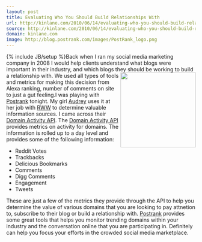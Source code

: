 ```yaml
---
layout: post
title: Evaluating Who You Should Build Relationships With
url: http://kinlane.com/2010/06/14/evaluating-who-you-should-build-relationships-with/
source: http://kinlane.com/2010/06/14/evaluating-who-you-should-build-relationships-with/
domain: kinlane.com
image: http://blog.postrank.com/images/PostRank_logo.png
---
```

{% include JB/setup %}Back when I ran my social media marketing company in 2008 I would help clients understand what blogs were important in their industry, and which blogs they should be working to build a relationship with.<img class="c1" title="PostRank" src="http://blog.postrank.com/images/PostRank_logo.png" alt="" width="200" height="200" align="right" /> We used all types of tools and metrics for making this decision from Alexa ranking, number of comments on site to just a gut feeling.<a href="http://www.postrank.com"></a>I was playing with <a href="http://www.postrank.com/">Postrank</a> tonight. My girl <a href="http://www.audreywatters.com">Audrey</a> uses it at her job with <a href="http://www.readwriteweb.com">RWW</a> to determine valuable information sources. I came across their <a href="http://apidocs.postrank.com/Domain-Activity">Domain Activity API</a>. The <a href="http://apidocs.postrank.com/Domain-Activity">Domain Activity API</a> provides metrics on activity for domains. The information is rolled up to a day level and provides some of the following information:
<ul class="mainlist">
     <li>Reddit Votes
     </li>
     <li>Trackbacks
     </li>
     <li>Delicious Bookmarks
     </li>
     <li>Comments
     </li>
     <li>Digg Comments
     </li>
     <li>Engagement
     </li>
     <li>Tweets
     </li>
</ul>These are just a few of the metrics they provide through the API to help you determine the value of various domains that you are looking to pay attnetion to, subscribe to their blog or build a relationship with. <a href="http://www.postrank.com/">Postrank</a> provides some great tools that helps you monitor trending domains within your industry and the conversation online that you are participating in. Definitely can help you focus your efforts in the crowded social media marketplace.